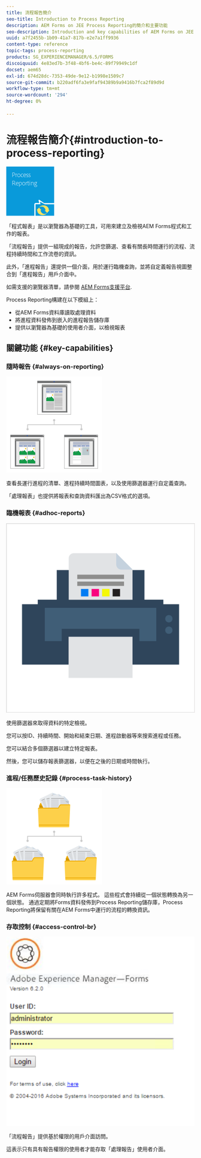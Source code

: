 ```yaml
---
title: 流程報告簡介
seo-title: Introduction to Process Reporting
description: AEM Forms on JEE Process Reporting的簡介和主要功能
seo-description: Introduction and key capabilities of AEM Forms on JEE Process Reporting
uuid: a7f2455b-1b09-41a7-817b-e2e7a1ff9936
content-type: reference
topic-tags: process-reporting
products: SG_EXPERIENCEMANAGER/6.5/FORMS
discoiquuid: 4e83ed7b-3f48-4bf6-be4c-89f79949c1df
docset: aem65
exl-id: 674d28dc-7353-49de-9e12-b1998e1509c7
source-git-commit: b220adf6fa3e9faf94389b9a9416b7fca2f89d9d
workflow-type: tm+mt
source-wordcount: '294'
ht-degree: 0%

---
```


# 流程報告簡介{#introduction-to-process-reporting}

![process-reporting](assets/process-reporting.png)

「程式報表」是以瀏覽器為基礎的工具，可用來建立及檢視AEM Forms程式和工作的報表。

「流程報告」提供一組現成的報告，允許您篩選、查看有關長時間運行的流程、流程持續時間和工作流卷的資訊。

此外，「進程報告」還提供一個介面，用於運行臨機查詢，並將自定義報告視圖整合到「進程報告」用戶介面中。

如需支援的瀏覽器清單，請參閱 [AEM Forms支援平台](/help/forms/using/aem-forms-jee-supported-platforms.md).

Process Reporting構建在以下模組上：

* 從AEM Forms資料庫讀取處理資料
* 將進程資料發佈到嵌入的進程報告儲存庫
* 提供以瀏覽器為基礎的使用者介面，以檢視報表

## 關鍵功能 {#key-capabilities}

### 隨時報告 {#always-on-reporting}

![網站管理](assets/site-management.png)

查看長運行進程的清單、進程持續時間圖表，以及使用篩選器運行自定義查詢。

「處理報表」也提供將報表和查詢資料匯出為CSV格式的選項。

### 臨機報表 {#adhoc-reports}

![打印和顏色](assets/print-&-colour.png)

使用篩選器來取得資料的特定檢視。

您可以按ID、持續時間、開始和結束日期、進程啟動器等來搜索進程或任務。

您可以結合多個篩選器以建立特定報表。

然後，您可以儲存報表篩選器，以便在之後的日期或時間執行。

### 進程/任務歷史記錄 {#process-task-history}

![檔案管理](assets/file-management.png)

AEM Forms伺服器會同時執行許多程式。 這些程式會持續從一個狀態轉換為另一個狀態。 通過定期將Forms資料發佈到Process Reporting儲存庫，Process Reporting將保留有關在AEM Forms中運行的流程的轉換資訊。

### 存取控制 {#access-control-br}

![無標題](assets/untitled.png)

「流程報告」提供基於權限的用戶介面訪問。

這表示只有具有報告權限的使用者才能存取「處理報告」使用者介面。
